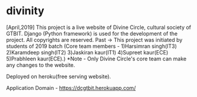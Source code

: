 # divinity 
[April,2019]
This project is a live website of Divine Circle, cultural society of GTBIT.
Django (Python framework) is used for the development of the project.
All copyrights are reserved.
Past -> This project was initiated by students of 2019 batch
(Core team members - 1)Harsimran singh(IT3)
                     2)Karamdeep singh(IT2)
                     3)Jaskiran kaur(IT1)
                     4)Supreet kaur(ECE)
                     5)Prabhleen kaur(ECE).)
*Note - Only Divine Circle's core team can make any changes to the website.

Deployed on heroku(free serving website).


Application Domain - https://dcgtbit.herokuapp.com/
